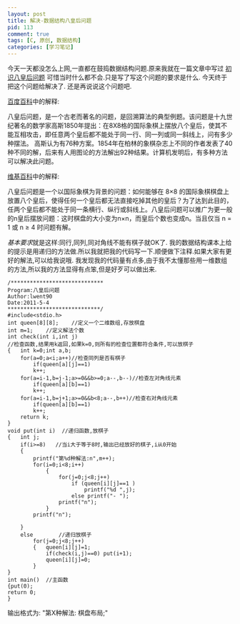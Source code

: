 ```yaml
--- 
layout: post
title: 解决-数据结构八皇后问题
pid: 113
comment: true
tags: [C, 原创, 数据结构]
categories: [学习笔记]
---
```

今天一天都没怎么上网,一直都在鼓捣数据结构问题.原来我就在一篇文章中写过 [初识八皇后问题](/2011/03/10-eight-queens-problem.html) 可惜当时什么都不会.只是写了写这个问题的要求是什么.
今天终于把这个问题给解决了.
还是再说说这个问题吧.

[百度百科](http://baike.baidu.com/view/698719.htm)中的解释: 
 
八皇后问题，是一个古老而著名的问题，是回溯算法的典型例题。该问题是十九世纪著名的数学家高斯1850年提出：在8X8格的国际象棋上摆放八个皇后，使其不能互相攻击，即任意两个皇后都不能处于同一行、同一列或同一斜线上，问有多少种摆法。 高斯认为有76种方案。1854年在柏林的象棋杂志上不同的作者发表了40种不同的解，后来有人用图论的方法解出92种结果。计算机发明后，有多种方法可以解决此问题。

[维基百科](http://zh.wikipedia.org/wiki/八皇后问题)中的解释:

八皇后问题是一个以国际象棋为背景的问题：如何能够在 8×8 的国际象棋棋盘上放置八个皇后，使得任何一个皇后都无法直接吃掉其他的皇后？为了达到此目的，任两个皇后都不能处于同一条横行、纵行或斜线上。八皇后问题可以推广为更一般的n皇后摆放问题：这时棋盘的大小变为n×n，而皇后个数也变成n。当且仅当 n = 1 或 n ≥ 4 时问题有解。

*基本要求*就是这样:同行,同列,同对角线不能有棋子就OK了.
我的数据结构课本上给的提示是用递归的方法做.所以我就把我的代码写一下.顺便做下注释.如果大家有更好的解法,可以给我说哦.
我发现我的代码量有点多,由于我不太懂那些用一维数组的方法,所以我的方法显得有点笨,但是好歹可以做出来.

	/*****************************
	Program:八皇后问题
	Author:lwent90
	Date:2011-5-4
	*****************************/
	#include<stdio.h>
	int queen[8][8];	//定义一个二维数组,存放棋盘
	int m=1;	//定义解法个数
	int check(int i,int j)
	//检查函数,结果用k返回,如果k=0,则所有的检查位置都符合条件,可以放棋子
	{	int k=0;int a,b;
		for(a=0;a<i;a++)//检查同列是否有棋子
			if(queen[a][j]==1)
			k++;
		for(a=i-1,b=j-1;a>=0&&b>=0;a--,b--)//检查左对角线元素
			if(queen[a][b]==1)
			k++;
		for(a=i-1,b=j+1;a>=0&&b<8;a--,b++)//检查右对角线元素
			if(queen[a][b]==1)
			k++;
		return k;
	}
	void put(int i)  //递归函数,放棋子
	{	int j;
		if(i>=8)   //当i大于等于8时,输出已经放好的棋子,i从0开始
		{
			printf("第%d种解法:n",m++);
			for(i=0;i<8;i++)
				{
					for(j=0;j<8;j++)
						if (queen[i][j]==1 )
							printf("%d ",j);
						else printf("- ");
					printf("n");
				}
			printf("n");
	 
		}
		else 		//递归放棋子
			for(j=0;j<8;j++)
			{	queen[i][j]=1;
				if(check(i,j)==0) put(i+1);
				queen[i][j]=0;
			}
	}
	int main()  //主函数
	{put(0);
	return 0;
	}
输出格式为:
"第X种解法:
棋盘布局;"
